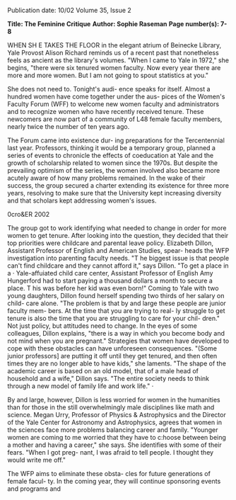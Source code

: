 Publication date: 10/02
Volume 35, Issue 2

**Title: The Feminine Critique**
**Author: Sophie Raseman**
**Page number(s): 7-8**

WHEN SH E TAKES THE FLOOR in the elegant 
atrium of Beinecke Library, Yale Provost 
Alison Richard reminds us of a recent past 
that nonetheless feels as ancient as the 
library's volumes. "When I came to Yale in 
1972," she begins, "there were six tenured 
women faculty. Now every year there are 
more and more women. But I am not 
going to spout statistics at you." 

She does not need to. Tonight's audi-
ence speaks for itself. Almost a hundred 
women have come together under the aus-
pices of the Women's Faculty Forum (WFF) 
to welcome new women faculty and 
administrators and to recognize women 
who have recently received tenure. These 
newcomers are now part of a community of 
L48 female faculty members, nearly twice 
the number of ten years ago. 

The Forum came into existence dur-
ing preparations for the Tercentennial last 
year. Professors, thinking it would be a 
temporary group, planned a series of events 
to chronicle the effects of coeducation at 
Yale and the growth of scholarship related 
to women since the 1970s. But despite the 
prevailing optimism of the series, the 
women involved also became more acutely 
aware of how many problems remained. In 
the wake of their success, the group secured 
a charter extending its existence for three 
more years, resolving to make sure that the 
University kept increasing diversity and 
that scholars kept addressing women's 
issues. 

0cro&ER 2002 

The group got to work identifying 
what needed to change in order for more 
women to get tenure. After looking into 
the question, they decided that their top 
priorities were childcare and parental leave 
policy. Elizabeth Dillon, Assistant Professor 
of English and American Studies, spear-
heads the WFP investigation into parenting 
faculty needs. "T he biggest issue is that 
people can't find childcare and they cannot 
afford it," says Dillon. "To get a place in a 
· Yale-affuiated child care center, Assistant 
Professor of English Amy Hungerford had 
to start paying a thousand dollars a month 
to secure a place. T his was before her kid 
was even born!" Coming to Yale with two 
young daughters, Dillon found herself 
spending two thirds of her salary on child-
care alone. "The problem is that by and 
large these people are junior faculty mem-
bers. At the time that you are trying to real-
ly struggle to get tenure is also the time that 
you are struggling to care for your chil-
dren." Not just policy, but attitudes need to 
change. In the eyes of some colleagues, 
Dillon explains, "there is a way in which 
you become body and not mind when you 
are pregnant." Strategies that women have 
developed to cope with these obstacles can 
have unforeseen consequences. "(Some 
junior professors] are putting it off until 
they get tenured, and then often times they 
are no longer able to have kids," she 
laments. "The shape of the academic career 
is based on an old model, that of a male 
head of household and a wife," Dillon says. 
"The entire society needs to think through 
a new model of family life and work life." · 

By and large, however, Dillon is less 
worried for women in the humanities than 
for those in the still overwhelmingly male 
disciplines like math and science. Megan 
Urry, Professor of Physics & Astrophysics 
and the Director of the Yale Center for 
Astronomy and Astrophysics, agrees that 
women in the sciences face more problems 
balancing career and family. "Younger 
women are coming to me worried that they 
have to c:hoose between being a mother and 
having a career," she says. She identifies 
with some of their fears. "When I got preg-
nant, I was afraid to tell people. I thought 
they would write me off." 

The WFP aims to eliminate these obsta-
cles for future generations of female facul-
ty. In the coming year, they will continue 
sponsoring events and programs and